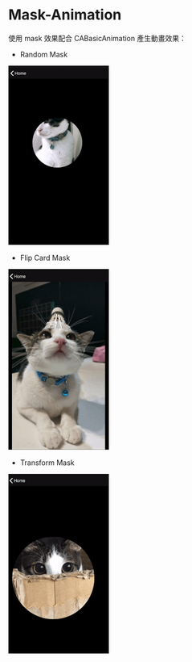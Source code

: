 # Mask-Animation



使用 mask 效果配合 CABasicAnimation 產生動畫效果：



* Random Mask

  
![circle mask](https://github.com/JeremyXue77/Mask-Animation/blob/master/circle%20mask.gif)



* Flip Card Mask



![flip card](https://github.com/JeremyXue77/Mask-Animation/blob/master/flip%20card.gif)



* Transform Mask



![transform scale](https://github.com/JeremyXue77/Mask-Animation/blob/master/transform%20scale.gif)
